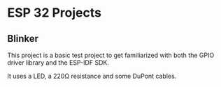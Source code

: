 # ESP 32 Projects
## Blinker
This project is a basic test project to get familiarized with both
the GPIO driver library and the ESP-IDF SDK.

It uses a LED, a 220Ω resistance and some DuPont cables.
